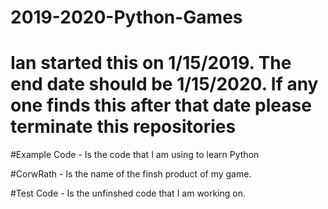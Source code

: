 # 2019-2020-Python-Games
# Ian started this on 1/15/2019. The end date should be 1/15/2020. If any one finds this after that date please terminate this repositories

#Example Code - Is the code that I am using to learn Python

#CorwRath - Is the name of the finsh product of my game.

#Test Code - Is the unfinshed code that I am working on. 
